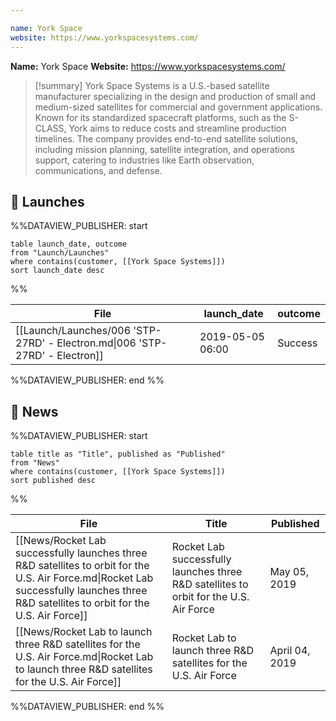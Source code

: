 ```yaml
---

name: York Space
website: https://www.yorkspacesystems.com/
---
```


**Name:** York Space
**Website:** https://www.yorkspacesystems.com/

>[!summary]
>York Space Systems is a U.S.-based satellite manufacturer specializing in the design and production of small and medium-sized satellites for commercial and government applications. Known for its standardized spacecraft platforms, such as the S-CLASS, York aims to reduce costs and streamline production timelines. The company provides end-to-end satellite solutions, including mission planning, satellite integration, and operations support, catering to industries like Earth observation, communications, and defense.


## 🚀 Launches
%%DATAVIEW_PUBLISHER: start
```
table launch_date, outcome
from "Launch/Launches"
where contains(customer, [[York Space Systems]])
sort launch_date desc
```
%%

| File                                                                        | launch_date      | outcome |
| --------------------------------------------------------------------------- | ---------------- | ------- |
| [[Launch/Launches/006 'STP-27RD' - Electron.md\|006 'STP-27RD' - Electron]] | 2019-05-05 06:00 | Success |

%%DATAVIEW_PUBLISHER: end %%

## 📰 News
%%DATAVIEW_PUBLISHER: start
```
table title as "Title", published as "Published"
from "News"
where contains(customer, [[York Space Systems]])
sort published desc
```
%%

| File                                                                                                                                                                                     | Title                                                                                  | Published      |
| ---------------------------------------------------------------------------------------------------------------------------------------------------------------------------------------- | -------------------------------------------------------------------------------------- | -------------- |
| [[News/Rocket Lab successfully launches three R&D satellites to orbit for the U.S. Air Force.md\|Rocket Lab successfully launches three R&D satellites to orbit for the U.S. Air Force]] | Rocket Lab successfully launches three R&D satellites to orbit for the U.S. Air Force  | May 05, 2019   |
| [[News/Rocket Lab to launch three R&D satellites for the U.S. Air Force.md\|Rocket Lab to launch three R&D satellites for the U.S. Air Force]]                                           | Rocket Lab to launch three R&D satellites for the U.S. Air Force                       | April 04, 2019 |

%%DATAVIEW_PUBLISHER: end %%